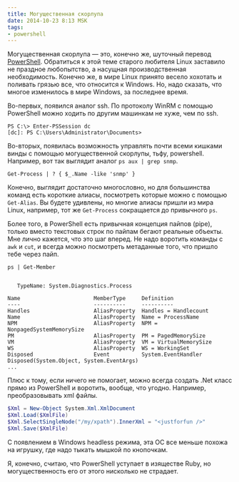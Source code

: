 ```yaml
---
title: Могущественная скорлупа
date: 2014-10-23 8:13 MSK
tags:
- powershell
---
```


Могущественная скорлупа — это, конечно же, шуточный перевод
[PowerShell](http://en.wikipedia.org/wiki/Windows_PowerShell). Обратиться к этой теме старого любителя Linux заставило
не праздное любопытство, а насущная производственная необходимость. Конечно же, в мире Linux принято весело хохотать и
поливать грязью все, что относится к Windows. Но, надо сказать, что многое изменилось в мире Windows, за последнее
время.

Во-первых, появился аналог ssh. По протоколу WinRM с помощью PowerShell можно ходить по другим машинкам не хуже, чем по
ssh.

```
PS C:\> Enter-PSSession dc
[dc]: PS C:\Users\Administrator\Documents>
```

Во-вторых, появилась возможность управлять почти всеми кишками винды с помощью могущественной скорлупы, тьфу,
powershell. Например, вот так выглядит аналог `ps aux | grep snmp`.

```
Get-Process | ? { $_.Name -like 'snmp' }
```

Конечно, выглядит достаточно многословно, но для большинства команд есть короткие алиасы, посмотреть которые можно с
помощью `Get-Alias`. Вы будете удивлены, но многие алиасы пришли из мира Linux, например, тот же `Get-Process`
сокращается до привычного `ps`.

Более того, в PowerShell есть привычная концепция пайпов (pipe), только вместо текстовых строк по пайпам бегают реальные
объекты. Мне лично кажется, что это шаг вперед. Не надо воротить команды с `awk` и `cut`, и всегда можно посмотреть
метаданные того, что пришло тебе через пайп.

```
ps | Get-Member


   TypeName: System.Diagnostics.Process

Name                       MemberType     Definition
----                       ----------     ----------
Handles                    AliasProperty  Handles = Handlecount
Name                       AliasProperty  Name = ProcessName
NPM                        AliasProperty  NPM = NonpagedSystemMemorySize
PM                         AliasProperty  PM = PagedMemorySize
VM                         AliasProperty  VM = VirtualMemorySize
WS                         AliasProperty  WS = WorkingSet
Disposed                   Event          System.EventHandler Disposed(System.Object, System.EventArgs)
...
```

Плюс к тому, если ничего не помогает, можно всегда создать .Net класс прямо из PowerShell и воротить, вообще, что
угодно. Например, преобразовывать xml файлы.

```powershell
$Xml = New-Object System.Xml.XmlDocument
$Xml.Load($XmlFile)
$Xml.SelectSingleNode("/my/xpath").InnerXml = "<justforfun />"
$Xml.Save($XmlFile)
```

С появлением в Windows headless режима, эта ОС все меньше похожа на игрушку, где надо тыкать мышкой по кнопочкам.

Я, конечно, считаю, что PowerShell уступает в изяществе Ruby, но могущественность его от этого нисколько не страдает.
